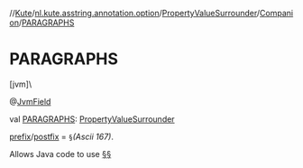 //[Kute](../../../../index.md)/[nl.kute.asstring.annotation.option](../../index.md)/[PropertyValueSurrounder](../index.md)/[Companion](index.md)/[PARAGRAPHS](-p-a-r-a-g-r-a-p-h-s.md)

# PARAGRAPHS

[jvm]\

@[JvmField](https://kotlinlang.org/api/latest/jvm/stdlib/kotlin.jvm/-jvm-field/index.html)

val [PARAGRAPHS](-p-a-r-a-g-r-a-p-h-s.md): [PropertyValueSurrounder](../index.md)

[prefix](../prefix.md)/[postfix](../postfix.md) = `§`*(Ascii 167)*.

Allows Java code to use [§§](../§§/index.md)
